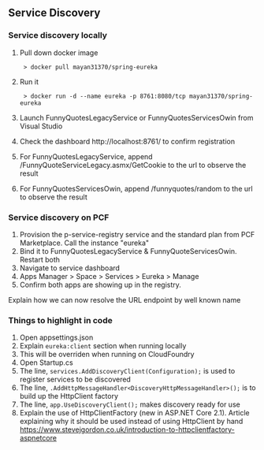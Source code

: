 ## Service Discovery

### Service discovery locally
1. Pull down docker image

    ```
     > docker pull mayan31370/spring-eureka
    ```

1. Run it

    ```
     > docker run -d --name eureka -p 8761:8080/tcp mayan31370/spring-eureka
    ```

1. Launch FunnyQuotesLegacyService or FunnyQuotesServicesOwin from Visual Studio
1. Check the dashboard http://localhost:8761/ to confirm registration
1. For FunnyQuotesLegacyService, append /FunnyQuoteServiceLegacy.asmx/GetCookie to the url to observe the result
1. For FunnyQuotesServicesOwin, append /funnyquotes/random to the url to observe the result

### Service discovery on PCF
1. Provision the p-service-registry service and the standard plan from PCF Marketplace. Call the instance "eureka"
1. Bind it to FunnyQuotesLegacyService & FunnyQuoteServicesOwin. Restart both
1. Navigate to service dashboard
  1. Apps Manager > Space > Services > Eureka > Manage
1. Confirm both apps are showing up in the registry. 

Explain how we can now resolve the URL endpoint by well known name

### Things to highlight in code
1. Open appsettings.json
  1. Explain `eureka:client` section when running locally
  1. This will be overriden when running on CloudFoundry
1. Open Startup.cs
  1. The line, `services.AddDiscoveryClient(Configuration);` is used to register services to be discovered
  1. The line, `.AddHttpMessageHandler<DiscoveryHttpMessageHandler>();` is to build up the HttpClient factory
  1. The line, `app.UseDiscoveryClient();` makes discovery ready for use
  1. Explain the use of HttpClientFactory (new in ASP.NET Core 2.1). Article explaining why it should be used instead of using HttpClient by hand https://www.stevejgordon.co.uk/introduction-to-httpclientfactory-aspnetcore
